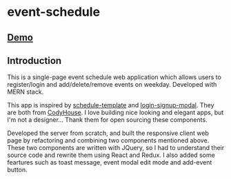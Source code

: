# event-schedule

## [Demo](https://event-schedule-app.herokuapp.com)

## Introduction

This is a single-page event schedule web application which allows users to register/login and add/delete/remove events on weekday. Developed with MERN stack.

This app is inspired by [schedule-template](https://github.com/CodyHouse/schedule-template) and [login-signup-modal](https://github.com/CodyHouse/login-signup-modal). They are both from [CodyHouse](https://codyhouse.co/). I love building nice looking and elegant apps, but I'm not a designer... Thank them for open sourcing these components.

Developed the server from scratch, and built the responsive client web page by refactoring and combining two components mentioned above. These two components are written with JQuery, so I had to understand their source code and rewrite them using React and Redux. I also added some feartures such as toast message, event modal edit mode and add-event button.
